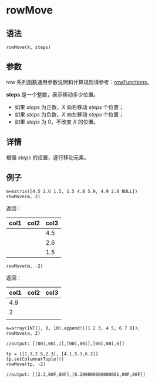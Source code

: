 # rowMove

## 语法

`rowMove(X, steps)`

## 参数

row 系列函数通用参数说明和计算规则请参考：[rowFunctions](../themes/rowFunctions.html)。

**steps** 是一个整数，表示移动多少位置。

* 如果 *steps* 为正数，*X* 向右移动 *steps* 个位置；
* 如果 *steps* 为负数，*X* 向左移动 *steps* 个位置；
* 如果 *steps* 为 0，不改变 *X* 的位置。

## 详情

根据 *steps* 的设置，逐行移动元素。

## 例子

```
m=matrix([4.5 2.6 1.5, 1.5 4.8 5.9, 4.9 2.0 NULL])
rowMove(m, 2)
```

返回：

| col1 | col2 | col3 |
| --- | --- | --- |
|  |  | 4.5 |
|  |  | 2.6 |
|  |  | 1.5 |

```
rowMove(m, -2)
```

返回：

| col1 | col2 | col3 |
| --- | --- | --- |
| 4.9 |  |  |
| 2 |  |  |
|  |  |  |

```
a=array(INT[], 0, 10).append!([1 2 3, 4 5, 6 7 8]);
rowMove(a, 2)

//output: [[00i,00i,1],[00i,00i],[00i,00i,6]]

tp = [[1.3,2.5,2.3], [4.1,5.3,6.2]]
tp.setColumnarTuple!()
rowMove(tp, -2)

//output: [[2.3,00F,00F],[6.200000000000001,00F,00F]]
```

